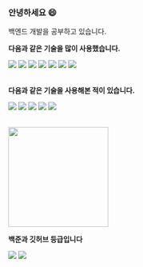 ### 안녕하세요 😄
백엔드 개발을 공부하고 있습니다.


<b>다음과 같은 기술을 많이 사용했습니다.</b>
<div>
  <!-- Backend -->
  <img src="https://img.shields.io/badge/Java-007396?style=for-the-badge&logo=java&logoColor=white"> 
  <img src="https://img.shields.io/badge/SpringBoot-6DB33F?style=for-the-badge&logo=SpringBoot&logoColor=white"> 

  <!-- Frontend -->
  <img src="https://img.shields.io/badge/javascript-F7DF1E?style=for-the-badge&logo=javascript&logoColor=black">

  <!-- Database -->
  <img src="https://img.shields.io/badge/MySQL-4479A1?style=for-the-badge&logo=mysql&logoColor=white">
  <img src="https://img.shields.io/badge/Redis-DC382D?style=for-the-badge&logo=redis&logoColor=white">
  
  <!-- AI -->
  <img src="https://img.shields.io/badge/Python-3776AB?style=for-the-badge&logo=Python&logoColor=white">
  <img src="https://img.shields.io/badge/PyTorch-EE4C2C?style=for-the-badge&logo=pytorch&logoColor=white">
</div>

<br>

<b>다음과 같은 기술을 사용해본 적이 있습니다.</b>
<div>
  <!-- Frontend -->
  <img src="https://img.shields.io/badge/React-61DAFB?style=for-the-badge&logo=react&logoColor=black">
  
  <!-- DevOps -->
  <img src="https://img.shields.io/badge/Docker-2496ED?style=for-the-badge&logo=docker&logoColor=white">
  <img src="https://img.shields.io/badge/Jenkins-D24939?style=for-the-badge&logo=jenkins&logoColor=white">
  <img src="https://img.shields.io/badge/Nginx-009639?style=for-the-badge&logo=nginx&logoColor=white">
  
  <!-- AI -->
  <img src="https://img.shields.io/badge/Keras-D00000?style=for-the-badge&logo=keras&logoColor=white">
</div>
<br/>

<img src="https://github-readme-stats.vercel.app/api/top-langs/?username=a-young-kim&layout=compact" height="200"/></br>

<b> 백준과 깃허브 등급입니다 </b>

<div>
  <img src="http://mazassumnida.wtf/api/v2/generate_badge?boj=cjddy">
  <img src="https://github-readme-stats.vercel.app/api?username=a-young-kim&show_icons=true&theme=radical">
</div>

